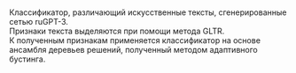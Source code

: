 # 

Классификатор, различающий искусственные тексты, сгенерированные сетью ruGPT-3. <br>
Признаки текста выделяются при помощи метода GLTR. <br>
К полученным признакам применяется классификатор на основе ансамбля деревьев решений, полученный методом адаптивного бустинга. <br>
